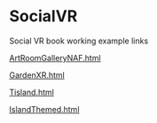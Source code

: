# SocialVR
Social VR book working example links

<a href="https://funbit64.com:3025/ArtRoomGalleryNAF.html">ArtRoomGalleryNAF.html</a>

<a href="https://funbit64.com:3025/GardenXR.html">GardenXR.html</a>

<a href="https://funbit64.com:3025/Tisland.html">Tisland.html</a>

<a href="https://funbit64.com:3025/IslandThemed.html">IslandThemed.html</a>
